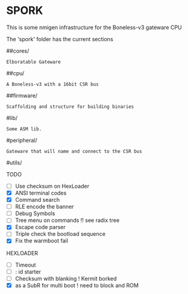 # SPORK 

This is some nmigen infrastructure for the Boneless-v3 gateware CPU

The 'spork' folder has the current sections

##cores/

    Elboratable Gateware

##cpu/

    A Boneless-v3 with a 16bit CSR bus

##firmware/

    Scaffolding and structure for building binaries

#lib/

    Some ASM lib.

#peripheral/

    Gateware that will name and connect to the CSR bus

#utils/



TODO

- [ ] Use checksum on HexLoader
- [X] ANSI terminal codes
- [X] Command search
- [ ] RLE encode the banner
- [ ] Debug Symbols
- [ ] Tree menu on commands !! see radix tree
- [X] Escape code parser
- [ ] Triple check the bootload sequence
- [X] Fix the warmboot fail

HEXLOADER

- [ ] Timeout
- [ ] : id starter
- [ ] Checksum with blanking ! Kermit borked
- [X] as a SubR for multi boot ! need to block and ROM
